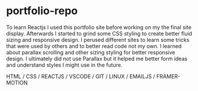 # portfolio-repo

To learn Reactjs I used this portfolio site before working on my the final site display. Afterwards I started to grind some CSS styling to create better fluid sizing and responsive design. I perused different sites to learn some tricks that were used by others and to better read code not my own. I learned about parallax scrolling and other sizing styling for better responsive design. I ultimately did not use Parallax but it helped me better form ideas and understand styles I might use in the future.


HTML / CSS / REACTJS / VSCODE / GIT / LINUX / EMAILJS / FRAMER-MOTION 
